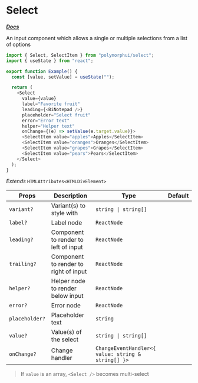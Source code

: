 # Select

[**_Docs_**](../README.md)

An input component which allows a single or multiple selections from a list of options

```typescript jsx
import { Select, SelectItem } from "polymorphui/select";
import { useState } from "react";

export function Example() {
  const [value, setValue] = useState("");

  return (
    <Select
      value={value}
      label="Favorite fruit"
      leading={<BiNotepad />}
      placeholder="Select fruit"
      error="Error text"
      helper="Helper text"
      onChange={(e) => setValue(e.target.value)}>
      <SelectItem value="apples">Apples</SelectItem>
      <SelectItem value="oranges">Oranges</SelectItem>
      <SelectItem value="grapes">Grapes</SelectItem>
      <SelectItem value="pears">Pears</SelectItem>
    </Select>
  );
}
```

_Extends_ `HTMLAttributes<HTMLDivElement>`

| Props          | Description                           | Type                                               | Default |
|----------------|---------------------------------------|----------------------------------------------------|---------|
| `variant?`     | Variant(s) to style with              | `string \| string[]`                               |         |
| `label?`       | Label node                            | `ReactNode`                                        |         |
| `leading?`     | Component to render to left of input  | `ReactNode`                                        |         |
| `trailing?`    | Component to render to right of input | `ReactNode`                                        |         |
| `helper?`      | Helper node to render below input     | `ReactNode`                                        |         |
| `error?`       | Error node                            | `ReactNode`                                        |         |
| `placeholder?` | Placeholder text                      | `string`                                           |         |
| `value?`       | Value(s) of the select                | `string \| string[]`                               |         |
| `onChange?`    | Change handler                        | `ChangeEventHandler<{ value: string & string[] }>` |         |

> If `value` is an array, `<Select />` becomes multi-select
